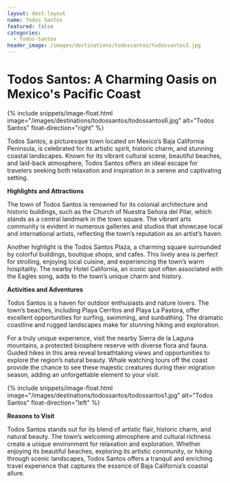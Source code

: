 ```yaml
---
layout: dest-layout
name: Todos Santos
featured: false
categories:
  - Todos-Santos
header_image: /images/destinations/todossantos/todossantos3.jpg
---
```

# **Todos Santos: A Charming Oasis on Mexico's Pacific Coast**

{% include snippets/image-float.html image="/images/destinations/todossantos/todossantos6.jpg" alt="Todos Santos" float-direction="right" %}

Todos Santos, a picturesque town located on Mexico’s Baja California Peninsula, is celebrated for its artistic spirit, historic charm, and stunning coastal landscapes. Known for its vibrant cultural scene, beautiful beaches, and laid-back atmosphere, Todos Santos offers an ideal escape for travelers seeking both relaxation and inspiration in a serene and captivating setting.

**Highlights and Attractions**

The town of Todos Santos is renowned for its colonial architecture and historic buildings, such as the Church of Nuestra Señora del Pilar, which stands as a central landmark in the town square. The vibrant arts community is evident in numerous galleries and studios that showcase local and international artists, reflecting the town’s reputation as an artist’s haven.

Another highlight is the Todos Santos Plaza, a charming square surrounded by colorful buildings, boutique shops, and cafes. This lively area is perfect for strolling, enjoying local cuisine, and experiencing the town’s warm hospitality. The nearby Hotel California, an iconic spot often associated with the Eagles song, adds to the town’s unique charm and history.

**Activities and Adventures**

Todos Santos is a haven for outdoor enthusiasts and nature lovers. The town’s beaches, including Playa Cerritos and Playa La Pastora, offer excellent opportunities for surfing, swimming, and sunbathing. The dramatic coastline and rugged landscapes make for stunning hiking and exploration.

For a truly unique experience, visit the nearby Sierra de la Laguna mountains, a protected biosphere reserve with diverse flora and fauna. Guided hikes in this area reveal breathtaking views and opportunities to explore the region’s natural beauty. Whale watching tours off the coast provide the chance to see these majestic creatures during their migration season, adding an unforgettable element to your visit.

{% include snippets/image-float.html image="/images/destinations/todossantos/todossantos1.jpg" alt="Todos Santos" float-direction="left" %}

**Reasons to Visit**

Todos Santos stands out for its blend of artistic flair, historic charm, and natural beauty. The town’s welcoming atmosphere and cultural richness create a unique environment for relaxation and exploration. Whether enjoying its beautiful beaches, exploring its artistic community, or hiking through scenic landscapes, Todos Santos offers a tranquil and enriching travel experience that captures the essence of Baja California’s coastal allure.